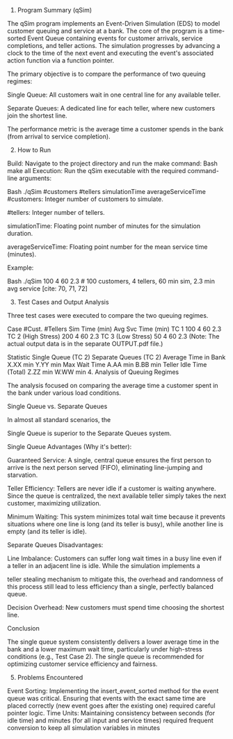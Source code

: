 1. Program Summary (qSim)

The qSim program implements an Event-Driven Simulation (EDS) to model customer queuing and service at a bank. The core of the program is a time-sorted 
Event Queue containing events for customer arrivals, service completions, and teller actions. The simulation progresses by advancing a clock to the time of the next event and executing the event's associated action function via a function pointer.

The primary objective is to compare the performance of two queuing regimes:

Single Queue: All customers wait in one central line for any available teller.

Separate Queues: A dedicated line for each teller, where new customers join the shortest line.

The performance metric is the average time a customer spends in the bank (from arrival to service completion).

2. How to Run

Build: Navigate to the project directory and run the make command:
Bash make all
Execution: Run the qSim executable with the required command-line arguments:

Bash
./qSim #customers #tellers simulationTime averageServiceTime
#customers: Integer number of customers to simulate.

#tellers: Integer number of tellers.

simulationTime: Floating point number of minutes for the simulation duration.

averageServiceTime: Floating point number for the mean service time (minutes).

Example:

Bash
./qSim 100 4 60 2.3  # 100 customers, 4 tellers, 60 min sim, 2.3 min avg service [cite: 70, 71, 72]

3. Test Cases and Output Analysis

Three test cases were executed to compare the two queuing regimes.

Case	#Cust.	#Tellers	Sim Time (min)	Avg Svc Time (min)
TC 1	100	4	60	2.3
TC 2 (High Stress)	200	4	60	2.3
TC 3 (Low Stress)	50	4	60	2.3
(Note: The actual output data is in the separate OUTPUT.pdf file.)

Statistic	Single Queue (TC 2)	Separate Queues (TC 2)
Average Time in Bank	X.XX min	Y.YY min
Max Wait Time	A.AA min	B.BB min
Teller Idle Time (Total)	Z.ZZ min	W.WW min
4. Analysis of Queuing Regimes

The analysis focused on comparing the average time a customer spent in the bank under various load conditions.

Single Queue vs. Separate Queues

In almost all standard scenarios, the 

Single Queue is superior to the Separate Queues system.

Single Queue Advantages (Why it's better):

Guaranteed Service: A single, central queue ensures the first person to arrive is the next person served (FIFO), eliminating line-jumping and starvation.

Teller Efficiency: Tellers are never idle if a customer is waiting anywhere. Since the queue is centralized, the next available teller simply takes the next customer, maximizing utilization.

Minimum Waiting: This system minimizes total wait time because it prevents situations where one line is long (and its teller is busy), while another line is empty (and its teller is idle).

Separate Queues Disadvantages:

Line Imbalance: Customers can suffer long wait times in a busy line even if a teller in an adjacent line is idle. While the simulation implements a 

teller stealing mechanism  to mitigate this, the overhead and randomness of this process still lead to less efficiency than a single, perfectly balanced queue.

Decision Overhead: New customers must spend time choosing the shortest line.

Conclusion

The single queue system consistently delivers a lower average time in the bank and a lower maximum wait time, particularly under high-stress conditions (e.g., Test Case 2). The single queue is recommended for optimizing customer service efficiency and fairness.

5. Problems Encountered

Event Sorting: Implementing the insert_event_sorted method for the event queue was critical. Ensuring that events with the exact same time are placed correctly (new event goes after the existing one) required careful pointer logic.
Time Units: Maintaining consistency between seconds (for idle time) and minutes (for all input and service times) required frequent conversion to keep all simulation variables in minutes
